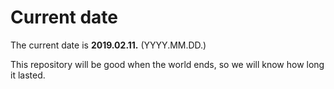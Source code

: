 # Current date

The current date is **2019.02.11.** (YYYY.MM.DD.)

This repository will be good when the world ends, so we will know how long it lasted.